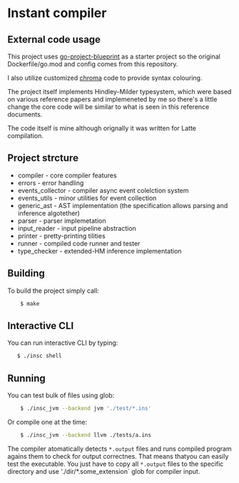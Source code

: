 # Instant compiler

## External code usage

This project uses [go-project-blueprint](https://github.com/MartinHeinz/go-project-blueprint) as a starter project so
the original Dockerfile/go.mod and config comes from this repository.

I also utilize customized [chroma](https://github.com/alecthomas/chroma) code to provide syntax colouring.

The project itself implements Hindley-Milder typesystem, which were based on various reference papers and implemeneted by me so there's a little change the core code will be similar to what is seen in this reference documents.

The code itself is mine although orignally it was written for Latte compilation.

## Project strcture

- compiler - core compiler features
- errors - error handling
- events_collector - compiler async event colelction system
- events_utils - minor utilities for event collection
- generic_ast - AST implementation (the specification allows parsing and inference algotether)
- parser - parser implemetation
- input_reader - input pipeline abstraction
- printer - pretty-printing tilities
- runner - compiled code runner and tester
- type_checker - extended-HM inference implementation

## Building

To build the project simply call:

```bash
    $ make
```

## Interactive CLI

You can run interactive CLI by typing:
```bash
   $ ./insc shell
```

## Running

You can test bulk of files using glob:

```bash
    $ ./insc_jvm --backend jvm './test/*.ins'
```

Or compile one at the time:

```bash
    $ ./insc_jvm --backend llvm ./tests/a.ins
```

The compiler atomatically detects `*.output` files and runs compiled program agains them to check for output correctnes.
That means thatyou can easily test the executable. You just have to copy all `*.output` files to the specific directory and use './dir/\*.some_extension` glob for compiler input.
